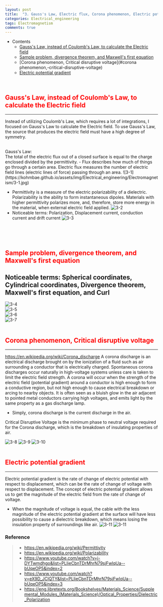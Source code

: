 ```yaml
---
layout: post
title:  "3. Gauss's Law, Electric flux, Corona phenomenon, Electric potential gradient"
categories: Electrical_engineering
tags: Electromagnetism
comments: true
---
```


- Contents
	- [Gauss's Law, instead of Coulomb's Law, to calculate the Electric field](#gauss's-law,-instead-of-coulomb's-law,-to-calculate-the-electric-field)
	- [Sample problem, divergence theorem, and Maxwell's first equation](#sample-problem,-divergence-theorem,-and-maxwell's-first-equation)
	- [Corona phenomenon, Critical disruptive voltage](#corona phenomenon,-critical-disruptive-voltage)
	- [Electric potential gradient](#electric-potential-gradient)

<br/>

## <span style="color:red">Gauss's Law, instead of Coulomb's Law, to calculate the Electric field</span>		
---  
Instead of utilizing Coulomb's Law, which requires a lot of integrations, I focused on Gauss's Law to calculate the Electric field. To use Gauss's Law, the source that produces the electric field must have a high degree of symmetry.

<br/>
Gauss's Law:
<br/>
The total of the electric flux out of a closed surface is equal to the charge enclosed divided by the permittivity.
- Flux describes how much of things go through a certain area. Electric flux measures the number of electric field lines (electric lines of force) passing through an area.
![3-1](https://kohmbae.github.io/assets/img/Electrical_engineering/Electromagnetism/3-1.jpg)  

- Permittivity is a measure of the electric polarizability of a dielectric. Polarizability is the ability to form instantaneous dipoles. Materials with higher permittivity polarizes more, and, therefore, store more energy in the material, when external electric field applied.
![3-2](https://kohmbae.github.io/assets/img/Electrical_engineering/Electromagnetism/3-2.jpg)
- Noticeable terms: Polarization, Displacement current, conduction current and drift current
![3-3](https://kohmbae.github.io/assets/img/Electrical_engineering/Electromagnetism/3-3.jpg)  
<br/>
<br/>
<br/>

## <span style="color:red">Sample problem, divergence theorem, and Maxwell's first equation</span>
Noticeable terms: Spherical coordinates, Cylindrical coordinates, Divergence theorem, Maxwell's first equation, and Curl
---
![3-4](https://kohmbae.github.io/assets/img/Electrical_engineering/Electromagnetism/3-4.jpg)  
![3-5](https://kohmbae.github.io/assets/img/Electrical_engineering/Electromagnetism/3-5.jpg)  
![3-6](https://kohmbae.github.io/assets/img/Electrical_engineering/Electromagnetism/3-6.jpg)  
![3-7](https://kohmbae.github.io/assets/img/Electrical_engineering/Electromagnetism/3-7.jpg)
<br/>
<br/>

## <span style="color:red">Corona phenomenon, Critical disruptive voltage</span>
---
https://en.wikipedia.org/wiki/Corona_discharge
A corona discharge is an electrical discharge brought on by the ionization of a fluid such as air surrounding a conductor that is electrically charged. Spontaneous corona discharges occur naturally in high-voltage systems unless care is taken to limit the electric field strength. A corona will occur when the strength of the electric field (potential gradient) around a conductor is high enough to form a conductive region, but not high enough to cause electrical breakdown or arcing to nearby objects. It is often seen as a bluish glow in the air adjacent to pointed metal conductors carrying high voltages, and emits light by the same property as a gas discharge lamp.
- Simply, corona discharge is the current discharge in the air.

Critical Disruptive Voltage is the minimum phase to neutral voltage required for the Corona discharge, which is the breakdown of insulating properties of air.

![3-8](https://kohmbae.github.io/assets/img/Electrical_engineering/Electromagnetism/3-8.jpg)
![3-9](https://kohmbae.github.io/assets/img/Electrical_engineering/Electromagnetism/3-9.jpg)
![3-10](https://kohmbae.github.io/assets/img/Electrical_engineering/Electromagnetism/3-10.jpg)
<br/>
<br/>

## <span style="color:red">Electric potential gradient</span>
---
Electric potential gradient is the rate of change of electric potential with respect to displacement, which can be the rate of change of voltage with respect to displacement. The concept of electric potential gradient allows us to get the magnitude of the electric field from the rate of change of voltage.  
-	When the magnitude of voltage is equal, the cable with the less magnitude of the electric potential gradient at the surface will have less possibility to cause a dielectric breakdown, which means losing the insulation property of surroundings like air.
![3-11](https://kohmbae.github.io/assets/img/Electrical_engineering/Electromagnetism/3-11.jpg)
![3-11](https://kohmbae.github.io/assets/img/Electrical_engineering/Electromagnetism/3-12.jpg)


### Reference  
> - https://en.wikipedia.org/wiki/Permittivity
> - https://en.wikipedia.org/wiki/Polarizability
> - https://www.youtube.com/watch?v=j-DYTwmdhgo&list=PLIieCbnTDrMhrN79sjFwlqUa--bUqeOP5&index=2
> - https://www.youtube.com/watch?v=eX9D_JClQTY&list=PLIieCbnTDrMhrN79sjFwlqUa--bUqeOP5&index=3
> - https://eng.libretexts.org/Bookshelves/Materials_Science/Supplemental_Modules_(Materials_Science)/Optical_Properties/Dielectric_Polarization
